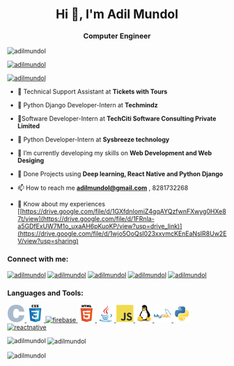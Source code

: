 <h1 align="center">Hi 👋, I'm Adil Mundol</h1>
<h3 align="center">Computer Engineer</h3>

<p align="left"> <img src="https://komarev.com/ghpvc/?username=adilmundol&label=Profile%20views&color=0e75b6&style=flat" alt="adilmundol" /> </p>

<p align="left"> <a href="https://github.com/ryo-ma/github-profile-trophy"><img src="https://github-profile-trophy.vercel.app/?username=adilmundol" alt="adilmundol" /></a> </p>

<p align="left"> <a href="https://twitter.com/adilmundol" target="blank"><img src="https://img.shields.io/twitter/follow/adilmundol?logo=twitter&style=for-the-badge" alt="adilmundol" /></a> </p>

- 🤝 Technical Support Assistant at **Tickets with Tours**

- 🤝 Python Django Developer-Intern at **Techmindz**

- 🤝Software Developer-Intern at **TechCiti Software Consulting Private Limited**

- 🤝 Python Developer-Intern at **Sysbreeze technology**

 - 🌱 I’m currently developing my skills on **Web Development and Web Desiging**
   
- 🔭 Done Projects using  **Deep learning, React Native and Python Django**

- 📫 How to reach me **adilmundol@gmail.com** , 8281732268 

- 📄 Know about my experiences [[https://drive.google.com/file/d/1GXfdnIomiZ4gqAYQzfwnFXwyg0HXe87t/view](https://drive.google.com/file/d/1FRnla-a5GDfExUW7M1o_uxaAH6pKuoKP/view?usp=drive_link)](https://drive.google.com/file/d/1wjo5OoQsI023xxvmcKEnEaNsIR8Uw2EV/view?usp=sharing)

<h3 align="left">Connect with me:</h3>
<p align="left">
<a href="https://twitter.com/adilmundol" target="blank"><img align="center" src="https://raw.githubusercontent.com/rahuldkjain/github-profile-readme-generator/master/src/images/icons/Social/twitter.svg" alt="adilmundol" height="30" width="40" /></a>
<a href="https://linkedin.com/in/adilmundol" target="blank"><img align="center" src="https://raw.githubusercontent.com/rahuldkjain/github-profile-readme-generator/master/src/images/icons/Social/linked-in-alt.svg" alt="adilmundol" height="30" width="40" /></a>
<a href="https://fb.com/adilmundol" target="blank"><img align="center" src="https://raw.githubusercontent.com/rahuldkjain/github-profile-readme-generator/master/src/images/icons/Social/facebook.svg" alt="adilmundol" height="30" width="40" /></a>
<a href="https://instagram.com/adilmundol" target="blank"><img align="center" src="https://raw.githubusercontent.com/rahuldkjain/github-profile-readme-generator/master/src/images/icons/Social/instagram.svg" alt="adilmundol" height="30" width="40" /></a>
<a href="https://www.youtube.com/c/adilmundol" target="blank"><img align="center" src="https://raw.githubusercontent.com/rahuldkjain/github-profile-readme-generator/master/src/images/icons/Social/youtube.svg" alt="adilmundol" height="30" width="40" /></a>
</p>

<h3 align="left">Languages and Tools:</h3>
<p align="left"> <a href="https://www.cprogramming.com/" target="_blank" rel="noreferrer"> <img src="https://raw.githubusercontent.com/devicons/devicon/master/icons/c/c-original.svg" alt="c" width="40" height="40"/> </a> <a href="https://www.w3schools.com/css/" target="_blank" rel="noreferrer"> <img src="https://raw.githubusercontent.com/devicons/devicon/master/icons/css3/css3-original-wordmark.svg" alt="css3" width="40" height="40"/> </a> <a href="https://firebase.google.com/" target="_blank" rel="noreferrer"> <img src="https://www.vectorlogo.zone/logos/firebase/firebase-icon.svg" alt="firebase" width="40" height="40"/> </a> <a href="https://www.w3.org/html/" target="_blank" rel="noreferrer"> <img src="https://raw.githubusercontent.com/devicons/devicon/master/icons/html5/html5-original-wordmark.svg" alt="html5" width="40" height="40"/> </a> <a href="https://www.java.com" target="_blank" rel="noreferrer"> <img src="https://raw.githubusercontent.com/devicons/devicon/master/icons/java/java-original.svg" alt="java" width="40" height="40"/> </a> <a href="https://developer.mozilla.org/en-US/docs/Web/JavaScript" target="_blank" rel="noreferrer"> <img src="https://raw.githubusercontent.com/devicons/devicon/master/icons/javascript/javascript-original.svg" alt="javascript" width="40" height="40"/> </a> <a href="https://www.linux.org/" target="_blank" rel="noreferrer"> <img src="https://raw.githubusercontent.com/devicons/devicon/master/icons/linux/linux-original.svg" alt="linux" width="40" height="40"/> </a> <a href="https://www.mysql.com/" target="_blank" rel="noreferrer"> <img src="https://raw.githubusercontent.com/devicons/devicon/master/icons/mysql/mysql-original-wordmark.svg" alt="mysql" width="40" height="40"/> </a> <a href="https://www.python.org" target="_blank" rel="noreferrer"> <img src="https://raw.githubusercontent.com/devicons/devicon/master/icons/python/python-original.svg" alt="python" width="40" height="40"/> </a> <a href="https://reactnative.dev/" target="_blank" rel="noreferrer"> <img src="https://reactnative.dev/img/header_logo.svg" alt="reactnative" width="40" height="40"/> </a> </p>

<p><img align="left" src="https://github-readme-stats.vercel.app/api/top-langs?username=adilmundol&show_icons=true&locale=en&layout=compact" alt="adilmundol" /></p>

<p>&nbsp;<img align="center" src="https://github-readme-stats.vercel.app/api?username=adilmundol&show_icons=true&locale=en" alt="adilmundol" /></p>

<p><img align="center" src="https://github-readme-streak-stats.herokuapp.com/?user=adilmundol&" alt="adilmundol" /></p>

